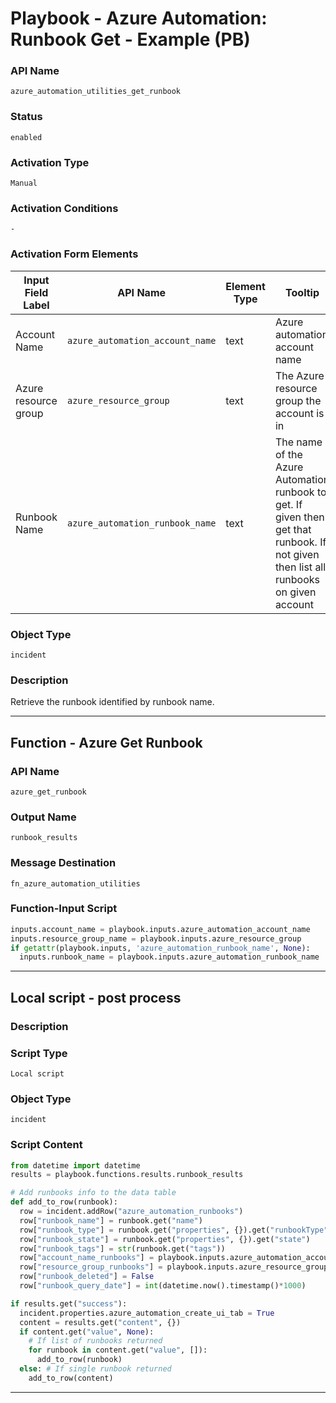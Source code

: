 <!--
    DO NOT MANUALLY EDIT THIS FILE
    THIS FILE IS AUTOMATICALLY GENERATED WITH resilient-sdk codegen
    Generated with resilient-sdk v51.0.0.1.486
-->

# Playbook - Azure Automation: Runbook Get - Example (PB)

### API Name
`azure_automation_utilities_get_runbook`

### Status
`enabled`

### Activation Type
`Manual`

### Activation Conditions
`-`

### Activation Form Elements
| Input Field Label | API Name | Element Type | Tooltip | Requirement |
| ----------------- | -------- | ------------ | ------- | ----------- |
| Account Name | `azure_automation_account_name` | text | Azure automation account name | Always |
| Azure resource group | `azure_resource_group` | text | The Azure resource group the account is in | Always |
| Runbook Name | `azure_automation_runbook_name` | text | The name of the Azure Automation runbook to get. If given then get that runbook. If not given then list all runbooks on given account | Optional |

### Object Type
`incident`

### Description
Retrieve the runbook identified by runbook name.


---
## Function - Azure Get Runbook

### API Name
`azure_get_runbook`

### Output Name
`runbook_results`

### Message Destination
`fn_azure_automation_utilities`

### Function-Input Script
```python
inputs.account_name = playbook.inputs.azure_automation_account_name
inputs.resource_group_name = playbook.inputs.azure_resource_group
if getattr(playbook.inputs, 'azure_automation_runbook_name', None):
  inputs.runbook_name = playbook.inputs.azure_automation_runbook_name
```

---

## Local script - post process

### Description


### Script Type
`Local script`

### Object Type
`incident`

### Script Content
```python
from datetime import datetime
results = playbook.functions.results.runbook_results

# Add runbooks info to the data table
def add_to_row(runbook):
  row = incident.addRow("azure_automation_runbooks")
  row["runbook_name"] = runbook.get("name")
  row["runbook_type"] = runbook.get("properties", {}).get("runbookType")
  row["runbook_state"] = runbook.get("properties", {}).get("state")
  row["runbook_tags"] = str(runbook.get("tags"))
  row["account_name_runbooks"] = playbook.inputs.azure_automation_account_name
  row["resource_group_runbooks"] = playbook.inputs.azure_resource_group
  row["runbook_deleted"] = False
  row["runbook_query_date"] = int(datetime.now().timestamp()*1000)

if results.get("success"):
  incident.properties.azure_automation_create_ui_tab = True
  content = results.get("content", {})
  if content.get("value", None):
    # If list of runbooks returned
    for runbook in content.get("value", []):
      add_to_row(runbook)
  else: # If single runbook returned
    add_to_row(content)
```

---

